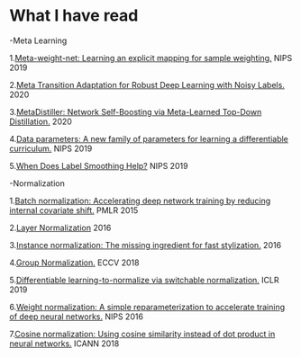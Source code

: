# What I have read 

-Meta Learning

1.[Meta-weight-net: Learning an explicit mapping for sample weighting.](https://papers.nips.cc/paper/8467-meta-weight-net-learning-an-explicit-mapping-for-sample-weighting.pdf) NIPS 2019

2.[Meta Transition Adaptation for Robust Deep Learning with Noisy Labels.](https://arxiv.org/pdf/2006.05697.pdf) 2020

3.[MetaDistiller: Network Self-Boosting via Meta-Learned Top-Down Distillation.](https://arxiv.org/pdf/2008.12094.pdf) 2020

4.[Data parameters: A new family of parameters for learning a differentiable curriculum.](http://papers.nips.cc/paper/9289-data-parameters-a-new-family-of-parameters-for-learning-a-differentiable-curriculum.pdf) NIPS 2019

5.[When Does Label Smoothing Help?](https://papers.nips.cc/paper/8717-when-does-label-smoothing-help.pdf) NIPS 2019

-Normalization

1.[Batch normalization: Accelerating deep network training by reducing internal covariate shift.](https://arxiv.org/pdf/1502.03167.pdf) PMLR 2015

2.[Layer Normalization](https://arxiv.org/pdf/1607.06450.pdf) 2016

3.[Instance normalization: The missing ingredient for fast stylization.](https://arxiv.org/pdf/1607.08022.pdf) 2016

4.[Group Normalization.](https://openaccess.thecvf.com/content_ECCV_2018/papers/Yuxin_Wu_Group_Normalization_ECCV_2018_paper.pdf) ECCV 2018

5.[Differentiable learning-to-normalize via switchable normalization.](https://arxiv.org/pdf/1806.10779.pdf) ICLR 2019

6.[Weight normalization: A simple reparameterization to accelerate training of deep neural networks.](https://papers.nips.cc/paper/6114-weight-normalization-a-simple-reparameterization-to-accelerate-training-of-deep-neural-networks.pdf) NIPS 2016

7.[Cosine normalization: Using cosine similarity instead of dot product in neural networks.](https://arxiv.org/pdf/1702.05870.pdf) ICANN 2018


